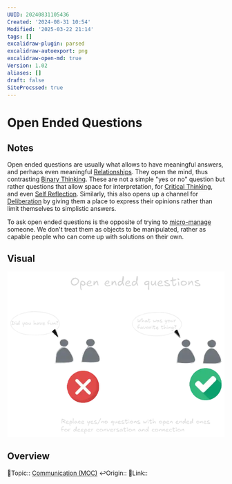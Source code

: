 ```yaml
---
UUID: 20240831105436
Created: '2024-08-31 10:54'
Modified: '2025-03-22 21:14'
tags: []
excalidraw-plugin: parsed
excalidraw-autoexport: png
excalidraw-open-md: true
Version: 1.02
aliases: []
draft: false
SiteProcssed: true
---
```


# Open Ended Questions

## Notes

Open ended questions are usually what allows to have meaningful answers, and perhaps even meaningful [Relationships](/notes/relationships.md). They open the mind, thus contrasting [Binary Thinking](/notes/binary-thinking.md). These are not a simple "yes or no" question but rather questions that allow space for interpretation, for [Critical Thinking](/notes/critical-thinking.md), and even [Self Reflection](/notes/introspection.md). Similarly, this also opens up a channel for [Deliberation](/notes/deliberation.md) by giving them a place to express their opinions rather than limit themselves to simplistic answers.

To ask open ended questions is the opposite of trying to [micro-manage](/notes/micro-management.md) someone. We don't treat them as objects to be manipulated, rather as capable people who can come up with solutions on their own.

## Visual

![Open ended questions.webp](/notes/open-ended-questions.webp)

## Overview
🔼Topic:: [Communication (MOC)](/mocs/communication-moc.md)
↩️Origin::
🔗Link::

